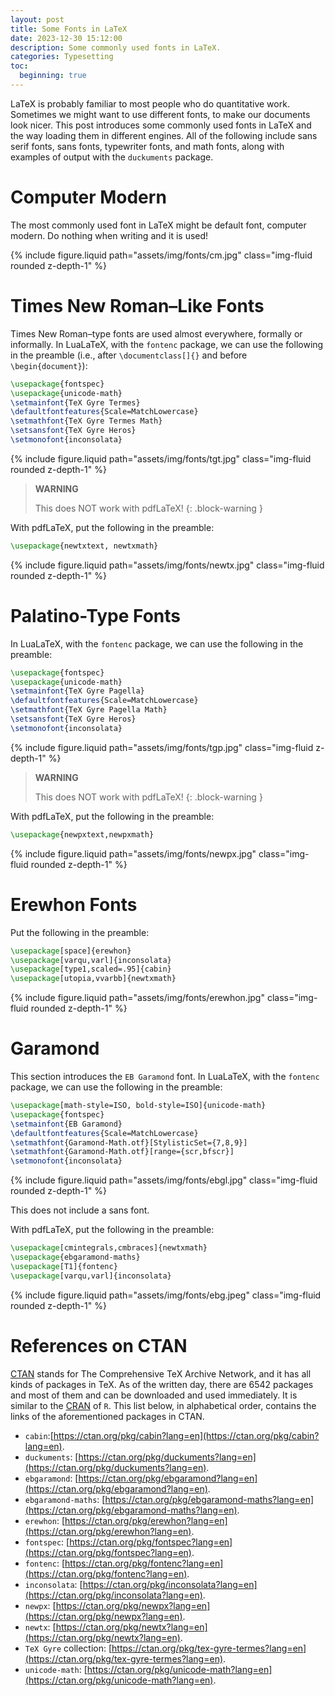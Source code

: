 ```yaml
---
layout: post
title: Some Fonts in LaTeX
date: 2023-12-30 15:12:00
description: Some commonly used fonts in LaTeX. 
categories: Typesetting
toc:
  beginning: true
---
```


LaTeX is probably familiar to most people who do quantitative work. Sometimes we might want to use different fonts, to make our documents look nicer. This post introduces some commonly used fonts in LaTeX and the way loading them in different engines. All of the following include sans serif fonts, sans fonts, typewriter fonts, and math fonts, along with examples of output with the `duckuments` package.  

# Computer Modern

The most commonly used font in LaTeX might be default font, computer modern. Do nothing when writing and it is used!

{% include figure.liquid path="assets/img/fonts/cm.jpg" class="img-fluid rounded z-depth-1" %}

# Times New Roman–Like Fonts

Times New Roman–type fonts are used almost everywhere, formally or informally. In LuaLaTeX, with the `fontenc` package, we can use the following in the preamble (i.e., after `\documentclass[]{}` and before `\begin{document}`): 

```latex
\usepackage{fontspec}
\usepackage{unicode-math}
\setmainfont{TeX Gyre Termes}
\defaultfontfeatures{Scale=MatchLowercase}
\setmathfont{TeX Gyre Termes Math}
\setsansfont{TeX Gyre Heros}
\setmonofont{inconsolata}
```

{% include figure.liquid path="assets/img/fonts/tgt.jpg" class="img-fluid rounded z-depth-1" %}

> **WARNING**
>
> This does NOT work with pdfLaTeX! 
{: .block-warning }

With pdfLaTeX, put the following in the preamble: 

```latex
\usepackage{newtxtext, newtxmath}
```

{% include figure.liquid path="assets/img/fonts/newtx.jpg" class="img-fluid rounded z-depth-1" %}

# Palatino-Type Fonts

In LuaLaTeX, with the `fontenc` package, we can use the following in the preamble: 

```latex
\usepackage{fontspec}
\usepackage{unicode-math}
\setmainfont{TeX Gyre Pagella}
\defaultfontfeatures{Scale=MatchLowercase}
\setmathfont{TeX Gyre Pagella Math}
\setsansfont{TeX Gyre Heros}
\setmonofont{inconsolata}
```
{% include figure.liquid path="assets/img/fonts/tgp.jpg" class="img-fluid z-depth-1" %}

> **WARNING**
>
> This does NOT work with pdfLaTeX! 
{: .block-warning }

With pdfLaTeX, put the following in the preamble: 

```latex
\usepackage{newpxtext,newpxmath}
```

{% include figure.liquid path="assets/img/fonts/newpx.jpg" class="img-fluid rounded z-depth-1" %}

# Erewhon Fonts

Put the following in the preamble: 

```latex
\usepackage[space]{erewhon}
\usepackage[varqu,varl]{inconsolata}
\usepackage[type1,scaled=.95]{cabin}
\usepackage[utopia,vvarbb]{newtxmath}
```

{% include figure.liquid path="assets/img/fonts/erewhon.jpg" class="img-fluid rounded z-depth-1" %}

# Garamond

This section introduces the `EB Garamond` font. In LuaLaTeX, with the `fontenc` package, we can use the following in the preamble: 

```latex
\usepackage[math-style=ISO, bold-style=ISO]{unicode-math}
\usepackage{fontspec}
\setmainfont{EB Garamond}
\defaultfontfeatures{Scale=MatchLowercase}
\setmathfont{Garamond-Math.otf}[StylisticSet={7,8,9}]
\setmathfont{Garamond-Math.otf}[range={scr,bfscr}]
\setmonofont{inconsolata}
```

{% include figure.liquid path="assets/img/fonts/ebgl.jpg" class="img-fluid rounded z-depth-1" %}

This does not include a sans font. 

With pdfLaTeX, put the following in the preamble: 

```latex
\usepackage[cmintegrals,cmbraces]{newtxmath}
\usepackage{ebgaramond-maths}
\usepackage[T1]{fontenc}
\usepackage[varqu,varl]{inconsolata}
```

{% include figure.liquid path="assets/img/fonts/ebg.jpeg" class="img-fluid rounded z-depth-1" %}

# References on CTAN

[CTAN](https://ctan.org/) stands for The Comprehensive TeX Archive Network, and it has all kinds of packages in TeX. As of the written day, there are 6542 packages and most of them and can be downloaded and used immediately. It is similar to the [CRAN](https://cran.r-project.org/) of `R`. This list below, in alphabetical order, contains the links of the aforementioned packages in CTAN. 

* `cabin`:[https://ctan.org/pkg/cabin?lang=en](https://ctan.org/pkg/cabin?lang=en).
* `duckuments`: [https://ctan.org/pkg/duckuments?lang=en](https://ctan.org/pkg/duckuments?lang=en).
* `ebgaramond`: [https://ctan.org/pkg/ebgaramond?lang=en](https://ctan.org/pkg/ebgaramond?lang=en). 
* `ebgaramond-maths`: [https://ctan.org/pkg/ebgaramond-maths?lang=en](https://ctan.org/pkg/ebgaramond-maths?lang=en). 
* `erewhon`: [https://ctan.org/pkg/erewhon?lang=en](https://ctan.org/pkg/erewhon?lang=en). 
* `fontspec`: [https://ctan.org/pkg/fontspec?lang=en](https://ctan.org/pkg/fontspec?lang=en).
* `fontenc`: [https://ctan.org/pkg/fontenc?lang=en](https://ctan.org/pkg/fontenc?lang=en). 
* `inconsolata`: [https://ctan.org/pkg/inconsolata?lang=en](https://ctan.org/pkg/inconsolata?lang=en).
* `newpx`: [https://ctan.org/pkg/newpx?lang=en](https://ctan.org/pkg/newpx?lang=en). 
* `newtx`: [https://ctan.org/pkg/newtx?lang=en](https://ctan.org/pkg/newtx?lang=en). 
* `TeX Gyre` collection: [https://ctan.org/pkg/tex-gyre-termes?lang=en](https://ctan.org/pkg/tex-gyre-termes?lang=en). 
* `unicode-math`: [https://ctan.org/pkg/unicode-math?lang=en](https://ctan.org/pkg/unicode-math?lang=en). 
